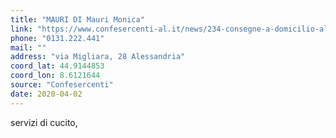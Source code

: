 ```yaml
---
title: "MAURI DI Mauri Monica"
link: "https://www.confesercenti-al.it/news/234-consegne-a-domicilio-alessandria-lista-aggiornata-al-26-marzo.html"
phone: "0131.222.441"
mail: ""
address: "via Migliara, 28 Alessandria"
coord_lat: 44.9144853
coord_lon: 8.6121644
source: "Confesercenti"
date: 2020-04-02
---
```


servizi di cucito,
